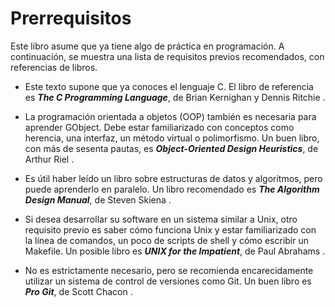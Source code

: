 # Prerrequisitos

Este libro asume que ya tiene algo de práctica en programación. A continuación, se muestra una lista de requisitos previos recomendados, con referencias de libros.

* Este texto supone que ya conoces el lenguaje C. El libro de referencia es ***The C Programming Language***, de Brian Kernighan y Dennis Ritchie <span class="k-r-book"></span>.

* La programación orientada a objetos (OOP) también es necesaria para aprender GObject. Debe estar familiarizado con conceptos como herencia, una interfaz, un método virtual o polimorfismo. Un buen libro, con más de sesenta pautas, es ***Object-Oriented Design Heuristics***, de Arthur Riel <span class="oop-book"></span>.

* Es útil haber leído un libro sobre estructuras de datos y algoritmos, pero puede aprenderlo en paralelo. Un libro recomendado es ***The Algorithm Design Manual***, de Steven Skiena <span class="algo-book"></span>.

* Si desea desarrollar su software en un sistema similar a Unix, otro requisito previo es saber cómo funciona Unix y estar familiarizado con la línea de comandos, un poco de scripts de shell y cómo escribir un Makefile. Un posible libro es ***UNIX for the Impatient***, de Paul Abrahams <span class="unix-impatient"></span>.

* No es estrictamente necesario, pero se recomienda encarecidamente utilizar un sistema de control de versiones como Git. Un buen libro es ***Pro Git***, de Scott Chacon <span class="pro-git"></span>.

<script>
/* Asignacion de referencias en todo la pagina */

let i = 0;

let ref01 = document.getElementsByClassName("k-r-book");
for( i = 0; i < ref01.length; i++ ) {
    ref01[i].innerHTML = "<a href=\"./bibliography.html#k-r-book\">[1]</a>";
}

let ref02 = document.getElementsByClassName("oop-book");
for( i = 0; i < ref02.length; i++ ) {
    ref02[i].innerHTML = "<a href=\"./bibliography.html#oop-book\">[2]</a>";
}

let ref03 = document.getElementsByClassName("algo-book");
for( i = 0; i < ref03.length; i++ ) {
    ref03[i].innerHTML = "<a href=\"./bibliography.html#algo-book\">[4]</a>";
}

let ref04 = document.getElementsByClassName("unix-impatient");
for( i = 0; i < ref04.length; i++ ) {
    ref04[i].innerHTML = "<a href=\"./bibliography.html#unix-impatient\">[5]</a>";
}

let ref05 = document.getElementsByClassName("pro-git");
for( i = 0; i < ref05.length; i++ ) {
    ref05[i].innerHTML = "<a href=\"./bibliography.html#pro-git\">[6]</a>";
}

</script>